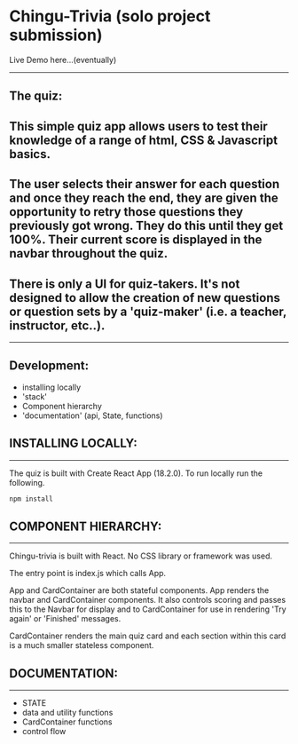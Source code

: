 # Chingu-Trivia (solo project submission)

Live Demo here...(eventually)

---
## The quiz:

This simple quiz app allows users to test their knowledge of a range of html, CSS & Javascript basics. 
---
The user selects their answer for each question and once they reach the end, they are given the opportunity to retry those questions they previously got wrong. They do this until they get 100%. Their current score is displayed in the navbar throughout the quiz.
---
There is only a UI for quiz-takers. It's not designed to allow the creation of new questions or question sets by a 'quiz-maker' (i.e. a teacher, instructor, etc..).
---
---
## Development:
- installing locally
- 'stack'
- Component hierarchy
- 'documentation' (api, State, functions)

## INSTALLING LOCALLY:
---
The quiz is built with Create React App (18.2.0). To run locally run the following.
``` javascript
npm install
```

## COMPONENT HIERARCHY:
---
Chingu-trivia is built with React. No CSS library or framework was used.

The entry point is index.js which calls App.

App and CardContainer are both stateful components. App renders the navbar and CardContainer components. It also controls scoring and passes this to the Navbar for display and to CardContainer for use in rendering 'Try again' or 'Finished' messages. 

CardContainer renders the main quiz card and each section within this card is a much smaller stateless component.


## DOCUMENTATION:
---
- STATE
- data and utility functions
- CardContainer functions
- control flow